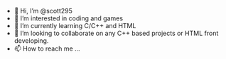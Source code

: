 - 👋 Hi, I’m @scott295
- 👀 I’m interested in coding and games
- 🌱 I’m currently learning C/C++ and HTML
- 💞️ I’m looking to collaborate on any C++ based projects or HTML front developing.
- 📫 How to reach me ...

<!---
scott295/scott295 is a ✨ special ✨ repository because its `README.md` (this file) appears on your GitHub profile.
You can click the Preview link to take a look at your changes.
--->
